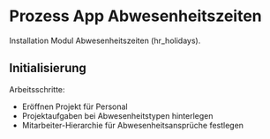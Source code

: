 # Prozess App Abwesenheitszeiten
Installation Modul Abwesenheitszeiten (hr_holidays).

## Initialisierung

Arbeitsschritte:
* Eröffnen Projekt für Personal
* Projektaufgaben bei Abwesenheitstypen hinterlegen
* Mitarbeiter-Hierarchie für Abwesenheitsansprüche festlegen



